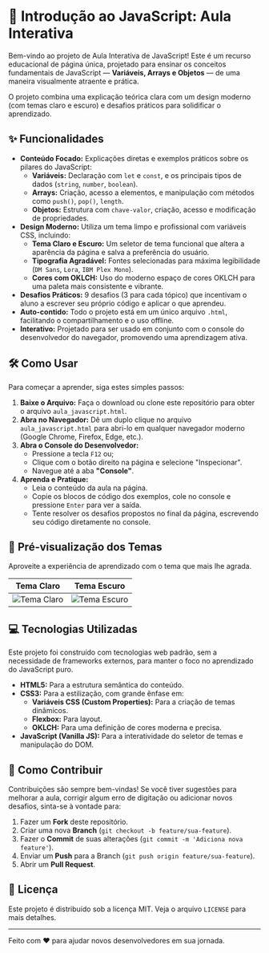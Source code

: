 # 🚀 Introdução ao JavaScript: Aula Interativa

Bem-vindo ao projeto de Aula Interativa de JavaScript! Este é um recurso educacional de página única, projetado para ensinar os conceitos fundamentais de JavaScript — **Variáveis, Arrays e Objetos** — de uma maneira visualmente atraente e prática.

O projeto combina uma explicação teórica clara com um design moderno (com temas claro e escuro) e desafios práticos para solidificar o aprendizado.


## ✨ Funcionalidades

-   **Conteúdo Focado:** Explicações diretas e exemplos práticos sobre os pilares do JavaScript:
    -   **Variáveis:** Declaração com `let` e `const`, e os principais tipos de dados (`string`, `number`, `boolean`).
    -   **Arrays:** Criação, acesso a elementos, e manipulação com métodos como `push()`, `pop()`, `length`.
    -   **Objetos:** Estrutura com `chave-valor`, criação, acesso e modificação de propriedades.
-   **Design Moderno:** Utiliza um tema limpo e profissional com variáveis CSS, incluindo:
    -   **Tema Claro e Escuro:** Um seletor de tema funcional que altera a aparência da página e salva a preferência do usuário.
    -   **Tipografia Agradável:** Fontes selecionadas para máxima legibilidade (`DM Sans`, `Lora`, `IBM Plex Mono`).
    -   **Cores com OKLCH:** Uso do moderno espaço de cores OKLCH para uma paleta mais consistente e vibrante.
-   **Desafios Práticos:** 9 desafios (3 para cada tópico) que incentivam o aluno a escrever seu próprio código e aplicar o que aprendeu.
-   **Auto-contido:** Todo o projeto está em um único arquivo `.html`, facilitando o compartilhamento e o uso offline.
-   **Interativo:** Projetado para ser usado em conjunto com o console do desenvolvedor do navegador, promovendo uma aprendizagem ativa.

## 🛠️ Como Usar

Para começar a aprender, siga estes simples passos:

1.  **Baixe o Arquivo:** Faça o download ou clone este repositório para obter o arquivo `aula_javascript.html`.
2.  **Abra no Navegador:** Dê um duplo clique no arquivo `aula_javascript.html` para abri-lo em qualquer navegador moderno (Google Chrome, Firefox, Edge, etc.).
3.  **Abra o Console do Desenvolvedor:**
    -   Pressione a tecla `F12` ou;
    -   Clique com o botão direito na página e selecione "Inspecionar".
    -   Navegue até a aba **"Console"**.
4.  **Aprenda e Pratique:**
    -   Leia o conteúdo da aula na página.
    -   Copie os blocos de código dos exemplos, cole no console e pressione `Enter` para ver a saída.
    -   Tente resolver os desafios propostos no final da página, escrevendo seu código diretamente no console.

## 🎨 Pré-visualização dos Temas

Aproveite a experiência de aprendizado com o tema que mais lhe agrada.

| Tema Claro                               | Tema Escuro                                |
| ---------------------------------------- | ------------------------------------------ |
| ![Tema Claro](https://i.imgur.com/8i9Y6d9.png) | ![Tema Escuro](https://i.imgur.com/2s9VlqR.png) |

## 💻 Tecnologias Utilizadas

Este projeto foi construído com tecnologias web padrão, sem a necessidade de frameworks externos, para manter o foco no aprendizado do JavaScript puro.

-   **HTML5:** Para a estrutura semântica do conteúdo.
-   **CSS3:** Para a estilização, com grande ênfase em:
    -   **Variáveis CSS (Custom Properties):** Para a criação de temas dinâmicos.
    -   **Flexbox:** Para layout.
    -   **OKLCH:** Para uma definição de cores moderna e precisa.
-   **JavaScript (Vanilla JS):** Para a interatividade do seletor de temas e manipulação do DOM.

## 🤝 Como Contribuir

Contribuições são sempre bem-vindas! Se você tiver sugestões para melhorar a aula, corrigir algum erro de digitação ou adicionar novos desafios, sinta-se à vontade para:

1.  Fazer um **Fork** deste repositório.
2.  Criar uma nova **Branch** (`git checkout -b feature/sua-feature`).
3.  Fazer o **Commit** de suas alterações (`git commit -m 'Adiciona nova feature'`).
4.  Enviar um **Push** para a Branch (`git push origin feature/sua-feature`).
5.  Abrir um **Pull Request**.

## 📄 Licença

Este projeto é distribuído sob a licença MIT. Veja o arquivo `LICENSE` para mais detalhes.

---
Feito com ❤️ para ajudar novos desenvolvedores em sua jornada.
